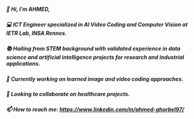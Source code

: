 ##### 👋 Hi, I’m AHMED,
##### 💻 ICT Engineer specialized in AI Video Coding and Computer Vision at IETR Lab, INSA Rennes. 
##### 📚 Hailing from STEM background with validated experience in data science and artificial intelligence projects for research and industrial applications. 
##### 🌱 Currently working on learned image and video coding approaches.
##### 🤝 Looking to collaborate on healthcare projects.
##### 📫 How to reach me: https://www.linkedin.com/in/ahmed-ghorbel97/
